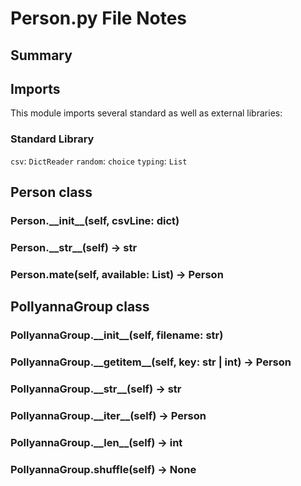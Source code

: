 # Person.py File Notes #

## Summary ##

## Imports ##

This module imports several standard as well as external libraries:

### Standard Library ###

`csv`: `DictReader`
`random`: `choice`
`typing`: `List`

## Person class ##

### Person.\_\_init\_\_(self, csvLine: dict) ###

### Person.\_\_str\_\_(self) -> str ###

### Person.mate(self, available: List) -> Person ###

## PollyannaGroup class ##

### PollyannaGroup.\_\_init\_\_(self, filename: str) ###

### PollyannaGroup.\_\_getitem\_\_(self, key: str | int) -> Person ###

### PollyannaGroup.\_\_str\_\_(self) -> str ###

### PollyannaGroup.\_\_iter\_\_(self) -> Person ###

### PollyannaGroup.\_\_len\_\_(self) -> int ###

### PollyannaGroup.shuffle(self) -> None ###
